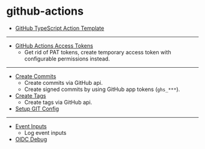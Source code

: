 # github-actions

- [GitHub TypeScript Action Template](https://github.com/qoomon/actions--template)

---

- [GitHub Actions Access Tokens](https://github.com/qoomon/actions--access-token)
  - Get rid of PAT tokens, create temporary access token with configurable permissions instead.

---

- [Create Commits](https://github.com/qoomon/actions--create-commit)
  - Create commits via GitHub api.
  - Create signed commits by using GitHub app tokens (`ghs_***`).
- [Create Tags](https://github.com/qoomon/actions--create-tag)
  - Create tags via GitHub api.
- [Setup GIT Config](https://github.com/qoomon/actions--setup-git)
  
---

- [Event Inputs](https://github.com/qoomon/actions--event-inputs)
  - Log event inputs
- [OIDC Debug](https://github.com/qoomon/actions--oidc-debug)


